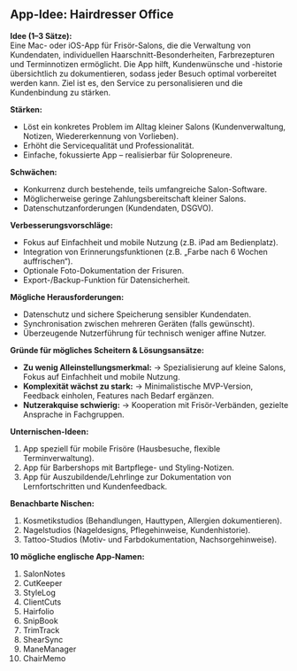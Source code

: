 ## App-Idee: Hairdresser Office

**Idee (1–3 Sätze):**  
Eine Mac- oder iOS-App für Frisör-Salons, die die Verwaltung von Kundendaten, individuellen Haarschnitt-Besonderheiten, Farbrezepturen und Terminnotizen ermöglicht. Die App hilft, Kundenwünsche und -historie übersichtlich zu dokumentieren, sodass jeder Besuch optimal vorbereitet werden kann. Ziel ist es, den Service zu personalisieren und die Kundenbindung zu stärken.

**Stärken:**  
- Löst ein konkretes Problem im Alltag kleiner Salons (Kundenverwaltung, Notizen, Wiedererkennung von Vorlieben).  
- Erhöht die Servicequalität und Professionalität.  
- Einfache, fokussierte App – realisierbar für Solopreneure.

**Schwächen:**  
- Konkurrenz durch bestehende, teils umfangreiche Salon-Software.  
- Möglicherweise geringe Zahlungsbereitschaft kleiner Salons.  
- Datenschutzanforderungen (Kundendaten, DSGVO).

**Verbesserungsvorschläge:**  
- Fokus auf Einfachheit und mobile Nutzung (z.B. iPad am Bedienplatz).  
- Integration von Erinnerungsfunktionen (z.B. „Farbe nach 6 Wochen auffrischen“).  
- Optionale Foto-Dokumentation der Frisuren.  
- Export-/Backup-Funktion für Datensicherheit.

**Mögliche Herausforderungen:**  
- Datenschutz und sichere Speicherung sensibler Kundendaten.  
- Synchronisation zwischen mehreren Geräten (falls gewünscht).  
- Überzeugende Nutzerführung für technisch weniger affine Nutzer.

**Gründe für mögliches Scheitern & Lösungsansätze:**  
- **Zu wenig Alleinstellungsmerkmal:** → Spezialisierung auf kleine Salons, Fokus auf Einfachheit und mobile Nutzung.  
- **Komplexität wächst zu stark:** → Minimalistische MVP-Version, Feedback einholen, Features nach Bedarf ergänzen.  
- **Nutzerakquise schwierig:** → Kooperation mit Frisör-Verbänden, gezielte Ansprache in Fachgruppen.

**Unternischen-Ideen:**  
1. App speziell für mobile Frisöre (Hausbesuche, flexible Terminverwaltung).  
2. App für Barbershops mit Bartpflege- und Styling-Notizen.  
3. App für Auszubildende/Lehrlinge zur Dokumentation von Lernfortschritten und Kundenfeedback.

**Benachbarte Nischen:**  
1. Kosmetikstudios (Behandlungen, Hauttypen, Allergien dokumentieren).  
2. Nagelstudios (Nageldesigns, Pflegehinweise, Kundenhistorie).  
3. Tattoo-Studios (Motiv- und Farbdokumentation, Nachsorgehinweise).

**10 mögliche englische App-Namen:**  
1. SalonNotes  
2. CutKeeper  
3. StyleLog  
4. ClientCuts  
5. Hairfolio  
6. SnipBook  
7. TrimTrack  
8. ShearSync  
9. ManeManager  
10. ChairMemo
